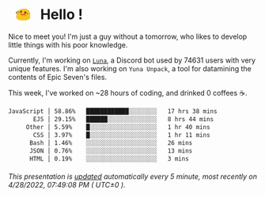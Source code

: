 <h1>   <img src="./spoink.gif" style="vertical-align:middle;" width="30px">   Hello ! </h1>

Nice to meet you! I'm just a guy without a tomorrow, who likes to develop little things with his poor knowledge.

Currently, I'm working on <a href='https://github.com/Asgarrrr/Luna'>`Luna`</a>, a Discord bot used by 74631 users with very unique features. I'm also working on `Yuna Unpack`, a tool for datamining the contents of Epic Seven's files.

This week, I've worked on ~28 hours of coding, and drinked 0 coffees ☕.

```
JavaScript │ 58.86%   ████████████░░░░░░░░   17 hrs 38 mins
       EJS │ 29.15%   ██████░░░░░░░░░░░░░░   8 hrs 44 mins
     Other │ 5.59%    █░░░░░░░░░░░░░░░░░░░   1 hr 40 mins
       CSS │ 3.97%    █░░░░░░░░░░░░░░░░░░░   1 hr 11 mins
      Bash │ 1.46%    ░░░░░░░░░░░░░░░░░░░░   26 mins
      JSON │ 0.76%    ░░░░░░░░░░░░░░░░░░░░   13 mins
      HTML │ 0.19%    ░░░░░░░░░░░░░░░░░░░░   3 mins
```

###### This presentation is [updated](https://github.com/Asgarrrr) automatically every 5 minute, most recently on 4/28/2022, 07:49:08 PM ( UTC±0 ).